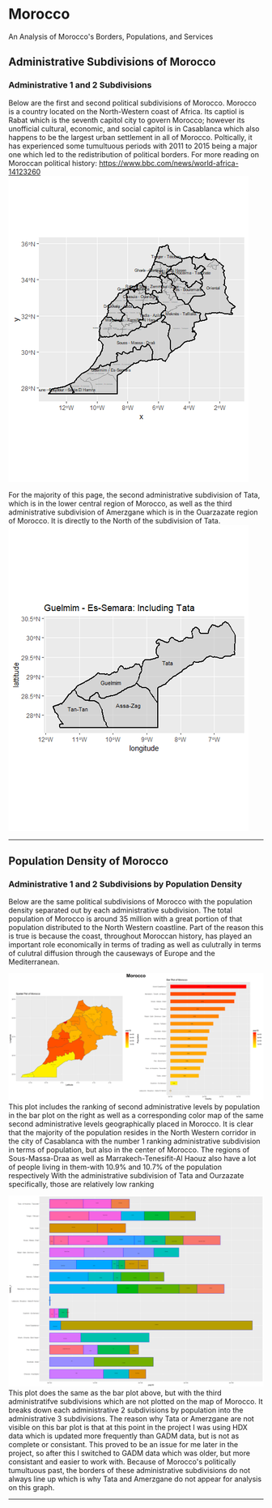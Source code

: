 
# Morocco
An Analysis of Morocco's Borders, Populations, and Services


## Administrative Subdivisions of Morocco
### Administrative 1 and 2 Subdivisions
Below are the first and second political subdivisions of Morocco. Morocco is a country located on the North-Western coast of Africa. Its captiol is Rabat which is the seventh capitol city to govern Morocco; however its unofficial cultural, economic, and social capitol is in Casablanca which also happens to be the largest urban settlement in all of Morocco. Poltically, it has experienced some tumultuous periods with 2011 to 2015 being a major one which led to the redistribution of political borders. 
For more reading on Moroccan political history: https://www.bbc.com/news/world-africa-14123260 
![](github.png)

For the majority of this page, the second administrative subdivision of Tata, which is in the lower central region of Morocco, as well as the third administrative subdivision of Amerzgane which is in the Ouarzazate region of Morocco. It is directly to the North of the subdivision of Tata.
![](github2.png)
__________________________________________________

## Population Density of Morocco
### Administrative 1 and 2 Subdivisions by Population Density
Below are the same political subdivisions of Morocco with the population density separated out by each administrative subdivision. The total population of Morocco is around 35 million with a great portion of that population distributed to the North Western coastline. Part of the reason this is true is because the coast, throughout Moroccan history, has played an important role economically in terms of trading as well as culutrally in terms of culutral diffusion through the causeways of Europe and the Mediterranean. 

![](Morocco.png)
This plot includes the ranking of second administrative levels by population in the bar plot on the right as well as a corresponding color map of the same second administrative levels geographically placed in Morocco. It is clear that the majority of the population resides in the North Western corridor in the city of Casablanca with the number 1 ranking administrative subdivision in terms of population, but also in the center of Morocco. The regions of Sous-Massa-Draa as well as Marrakech-Tenesifit-Al Haouz also have a lot of people living in them-with 10.9% and 10.7% of the population respectively With the administrative subdivision of Tata and Ourzazate specifically, those are relatively low ranking 

![](mar_adm22_bp.png)
This plot does the same as the bar plot above, but with the third administratifve subdivisions which are not plotted on the map of Morocco. It breaks down each administrative 2 subdivisions by population into the administrative 3 subdivisions. The reason why Tata or Amerzgane are not visible on this bar plot is that at this point in the project I was using HDX data which is updated more frequently than GADM data, but is not as complete or consistant. This proved to be an issue for me later in the project, so after this I switched to GADM data which was older, but more consistant and easier to work with. Because of Morocco's politically tumultuous past, the borders of these administrative subdivisions do not always line up which is why Tata and Amerzgane do not appear for analysis on this graph. 
___________________________________________________


